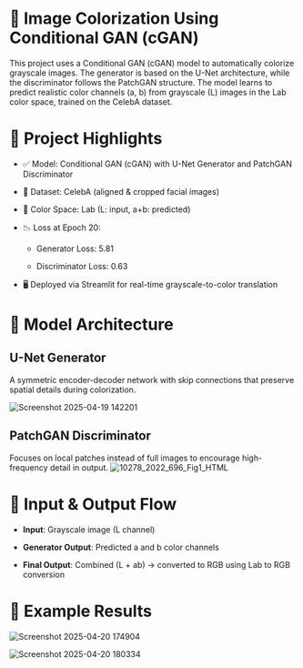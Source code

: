 # 🎨 Image Colorization Using Conditional GAN (cGAN)
 
This project uses a Conditional GAN (cGAN) model to automatically colorize grayscale images. The generator is based on the U-Net architecture, while the discriminator follows the PatchGAN structure. The model learns to predict realistic color channels (a, b) from grayscale (L) images in the Lab color space, trained on the CelebA dataset.


# 📌 Project Highlights


- ✅ Model: Conditional GAN (cGAN) with U-Net Generator and PatchGAN Discriminator

- 🎯 Dataset: CelebA (aligned & cropped facial images)

- 🎨 Color Space: Lab (L: input, a+b: predicted)

- 📉 Loss at Epoch 20:

     - Generator Loss: 5.81

     - Discriminator Loss: 0.63

- 🖥️ Deployed via Streamlit for real-time grayscale-to-color translation


# 🧠 Model Architecture

## U-Net Generator
A symmetric encoder-decoder network with skip connections that preserve spatial details during colorization.

![Screenshot 2025-04-19 142201](https://github.com/user-attachments/assets/b9044d83-5ab4-4beb-ad98-8af94286a582)

## PatchGAN Discriminator

Focuses on local patches instead of full images to encourage high-frequency detail in output.
![10278_2022_696_Fig1_HTML](https://github.com/user-attachments/assets/d24fa63e-b485-47c5-ac15-e15d958b8178)

# 🔄 Input & Output Flow

- **Input**: Grayscale image (L channel)

- **Generator Output**: Predicted a and b color channels

- **Final Output**: Combined (L + ab) → converted to RGB using Lab to RGB conversion



# 📸 Example Results

![Screenshot 2025-04-20 174904](https://github.com/user-attachments/assets/e589eec3-6151-4900-ae94-61f6eca859ae)

![Screenshot 2025-04-20 180334](https://github.com/user-attachments/assets/20198abb-6389-4eaf-9b45-d0d04326ddb2)



